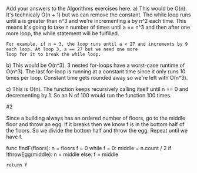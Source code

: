 Add your answers to the Algorithms exercises here.
a) This would be O(n). It's technicaly O(n + 1) but we can remove the constant. The while loop runs until a is greater than 
    n^3 and we're incrementing a by n^2 each time. This means it's going to take n number of times until a == n^3 and then
    after one more loop, the while statement will be fulfilled. 
    
    For example, if n = 3, the loop runs until a < 27 and increments by 9 each loop. At loop 3, a == 27 but we need one more 
    loop for it to break the while loop. 
    
b) This would be O(n^3). 3 nested for-loops have a worst-case runtime of O(n^3). The last for-loop is running at a constant
    time since it only runs 10 times per loop. Constant time gets rounded away so we're left with O(n^3). 

c) This is O(n). The function keeps recursively calling itself until n == 0 and decrementing by 1. So an N of 100 would run 
    the function 100 times. 
    
    
#2 

Since a building always has an ordered number of floors, go to the middle floor and throw an egg. If it breaks then we 
know f is in the bottom half of the floors. So we divide the bottom half and throw the egg. Repeat until we have f. 


func findF(floors):
    n = floors
    f = 0
    while f = 0:
        middle = n.count / 2
        if !throwEgg(middle):
            n = middle
        else:
            f = middle
    
    return f       